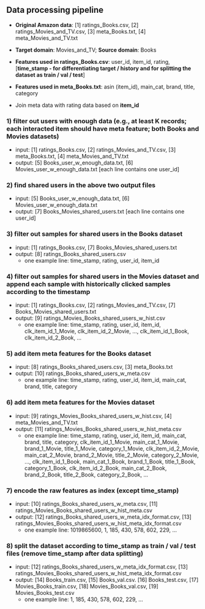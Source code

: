 ## Data processing pipeline

- **Original Amazon data**: [1] ratings_Books.csv, [2] ratings_Movies_and_TV.csv, [3] meta_Books.txt, [4] meta_Movies_and_TV.txt

- **Target domain**: Movies_and_TV; **Source domain**: Books

- **Features used in ratings_Books.csv**: user_id, item_id, rating, [**time_stamp - for differentiating target / history and for splitting the dataset as train / val / test**]

- **Features used in meta_Books.txt**: asin (item_id), main_cat, brand, title, category

- Join meta data with rating data based on **item_id**


### 1) filter out users with enough data (e.g., at least K records; each interacted item should have meta feature; both Books and Movies datasets)
* input: [1] ratings_Books.csv, [2] ratings_Movies_and_TV.csv, [3] meta_Books.txt, [4] meta_Movies_and_TV.txt
* output: [5] Books_user_w_enough_data.txt, [6] Movies_user_w_enough_data.txt [each line contains one user_id]

### 2) find shared users in the above two output files
* input: [5] Books_user_w_enough_data.txt, [6] Movies_user_w_enough_data.txt 
* output: [7] Books_Movies_shared_users.txt [each line contains one user_id]

### 3) filter out samples for shared users in the Books dataset
* input: [1] ratings_Books.csv, [7] Books_Movies_shared_users.txt
* output: [8] ratings_Books_shared_users.csv
  * one example line: time_stamp, rating, user_id, item_id

### 4) filter out samples for shared users in the Movies dataset and append each sample with historically clicked samples according to the timestamp
* input: [1] ratings_Books.csv, [2] ratings_Movies_and_TV.csv, [7] Books_Movies_shared_users.txt
* output: [9] ratings_Movies_Books_shared_users_w_hist.csv
  * one example line: time_stamp, rating, user_id, item_id, clk_item_id_1_Movie, clk_item_id_2_Movie, ..., clk_item_id_1_Book, clk_item_id_2_Book, ...

### 5) add item meta features for the Books dataset
* input: [8] ratings_Books_shared_users.csv, [3] meta_Books.txt
* output: [10] ratings_Books_shared_users_w_meta.csv
  * one example line: time_stamp, rating, user_id, item_id, main_cat, brand, title, category

### 6) add item meta features for the Movies dataset
* input: [9] ratings_Movies_Books_shared_users_w_hist.csv, [4] meta_Movies_and_TV.txt
* output: [11] ratings_Movies_Books_shared_users_w_hist_meta.csv
  * one example line: time_stamp, rating, user_id, item_id, main_cat, brand, title, category, clk_item_id_1_Movie, main_cat_1_Movie, brand_1_Movie, title_1_Movie, category_1_Movie, 
clk_item_id_2_Movie, main_cat_2_Movie, brand_2_Movie, title_2_Movie, category_2_Movie, ..., 
clk_item_id_1_Book, main_cat_1_Book, brand_1_Book, title_1_Book, category_1_Book, 
clk_item_id_2_Book, main_cat_2_Book, brand_2_Book, title_2_Book, category_2_Book, ...

### 7) encode the raw features as index (except time_stamp)
* input: [10] ratings_Books_shared_users_w_meta.csv, [11] ratings_Movies_Books_shared_users_w_hist_meta.csv
* output: [12] ratings_Books_shared_users_w_meta_idx_format.csv, [13] ratings_Movies_Books_shared_users_w_hist_meta_idx_format.csv
  * one example line: 1019865600, 1, 185, 430, 578, 602, 229, ...

### 8) split the dataset according to time_stamp as train / val / test files (remove time_stamp after data splitting)
* input: [12] ratings_Books_shared_users_w_meta_idx_format.csv, [13] ratings_Movies_Books_shared_users_w_hist_meta_idx_format.csv
* output: [14] Books_train.csv, [15] Books_val.csv. [16] Books_test.csv, [17] Movies_Books_train.csv, [18] Movies_Books_val.csv, [19] Movies_Books_test.csv
  * one example line: 1, 185, 430, 578, 602, 229, ...
